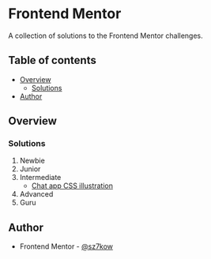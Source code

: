 # Frontend Mentor

A collection of solutions to the Frontend Mentor challenges.

## Table of contents

- [Overview](#overview)
  - [Solutions](#solutions)
- [Author](#author)

## Overview

### Solutions

1. Newbie
2. Junior
3. Intermediate
   - [Chat app CSS illustration](https://github.com/sz7kow/frontend-mentor/tree/master/projects/chat-app-css-illustration)
4. Advanced
5. Guru

## Author

- Frontend Mentor - [@sz7kow](https://www.frontendmentor.io/profile/sz7kow)
